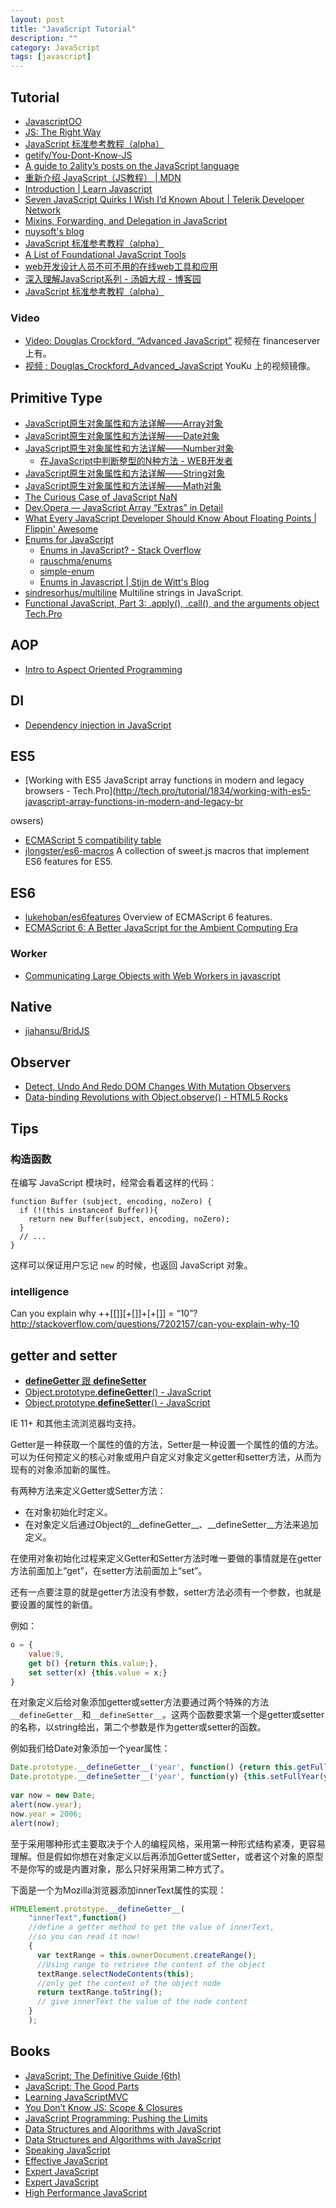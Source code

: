 ```yaml
---
layout: post
title: "JavaScript Tutorial"
description: ""
category: JavaScript
tags: [javascript]
---
```


## Tutorial

- [JavascriptOO](http://www.javascriptoo.com/)
- [JS: The Right Way](http://jstherightway.org/)
- [JavaScript 标准参考教程（alpha）](http://javascript.ruanyifeng.com/)
- [getify/You-Dont-Know-JS](https://github.com/getify/You-Dont-Know-JS)
- [A guide to 2ality’s posts on the JavaScript language](http://www.2ality.com/2012/08/guide-jslang.html)
- [重新介绍 JavaScript（JS教程） | MDN](https://developer.mozilla.org/zh-CN/docs/A_re-introduction_to_JavaScript#.E6.95.B0.E5.AD.97)
- [Introduction | Learn Javascript](http://gitbookio.github.io/javascript/)
- [Seven JavaScript Quirks I Wish I’d Known About | Telerik Developer Network](http://developer.telerik.com/featured/seven-javascript-quirks-i-wish-id-known-about/)
- [Mixins, Forwarding, and Delegation in JavaScript](http://raganwald.com/2014/04/10/mixins-forwarding-delegation.html)
- [nuysoft's blog](http://nuysoft.com/)
- [JavaScript 标准参考教程（alpha）](http://javascript.ruanyifeng.com/#advanced)
- [A List of Foundational JavaScript Tools](https://www.codefellows.org/blogs/complete-list-of-javascript-tools)
- [web开发设计人员不可不用的在线web工具和应用](http://www.qianduan.net/web-development-and-design-staff-can-not-be-without-online-web-tools-and-applications.html)
- [深入理解JavaScript系列 - 汤姆大叔 - 博客园](http://www.cnblogs.com/TomXu/archive/2011/12/15/2288411.html)
- [JavaScript 标准参考教程（alpha）](http://javascript.ruanyifeng.com/)

<!--more-->

### Video

* [Video: Douglas Crockford, “Advanced JavaScript”](http://yuiblog.com/blog/2006/11/27/video-crockford-advjs/)  视频在 financeserver 上有。
* [视频 : Douglas_Crockford_Advanced_JavaScript](http://v.youku.com/v_show/id_XNjA2NDU2NzU2.html) YouKu 上的视频镜像。

## Primitive Type

- [JavaScript原生对象属性和方法详解——Array对象](http://www.feeldesignstudio.com/2013/09/native-javascript-object-properties-and-methods-array)
- [JavaScript原生对象属性和方法详解——Date对象](http://www.feeldesignstudio.com/2013/09/native-javascript-object-properties-and-methods-date)
- [JavaScript原生对象属性和方法详解——Number对象](http://www.feeldesignstudio.com/2013/09/native-javascript-object-properties-and-methods-number)
    + [在JavaScript中判断整型的N种方法 - WEB开发者](http://www.admin10000.com/document/4491.html)
- [JavaScript原生对象属性和方法详解——String对象](http://www.feeldesignstudio.com/2013/09/native-javascript-object-properties-and-methods-string)
- [JavaScript原生对象属性和方法详解——Math对象](http://www.feeldesignstudio.com/2013/09/native-javascript-object-properties-and-methods-math)
- [The Curious Case of JavaScript NaN](http://ariya.ofilabs.com/2014/05/the-curious-case-of-javascript-nan.html?)
- [Dev.Opera — JavaScript Array “Extras” in Detail](http://dev.opera.com/articles/javascript-array-extras-in-detail/)
- [What Every JavaScript Developer Should Know About Floating Points | Flippin' Awesome](http://flippinawesome.org/2014/02/17/what-every-javascript-developer-should-know-about-floating-points/)
- [Enums for JavaScript](http://www.2ality.com/2011/10/enums.html)
    + [Enums in JavaScript? - Stack Overflow](http://stackoverflow.com/questions/287903/enums-in-javascript)
    + [rauschma/enums](https://github.com/rauschma/enums)
    + [simple-enum](https://www.npmjs.org/package/simple-enum)
    + [Enums in Javascript | Stijn de Witt's Blog](http://stijndewitt.wordpress.com/2014/01/26/enums-in-javascript/)
- [sindresorhus/multiline](https://github.com/sindresorhus/multiline) Multiline strings in JavaScript.
- [Functional JavaScript, Part 3: .apply(), .call(), and the arguments object Tech.Pro](http://tech.pro/tutorial/2010/functional-javascript-part-3-apply-call-and-the-arguments-object)

## AOP

- [Intro to Aspect Oriented Programming](http://know.cujojs.com/tutorials/aop/intro-to-aspect-oriented-programming)

## DI

- [Dependency injection in JavaScript](http://krasimirtsonev.com/blog/article/Dependency-injection-in-JavaScript?)

## ES5

- [Working with ES5 JavaScript array functions in modern and legacy browsers - Tech.Pro](http://tech.pro/tutorial/1834/working-with-es5-javascript-array-functions-in-modern-and-legacy-br

owsers)
- [ECMAScript 5 compatibility table](http://kangax.github.io/es5-compat-table/)
- [jlongster/es6-macros](https://github.com/jlongster/es6-macros) A collection of sweet.js macros that implement ES6 features for ES5.

## ES6

- [lukehoban/es6features](https://github.com/lukehoban/es6features) Overview of ECMAScript 6 features.
- [ECMAScript 6: A Better JavaScript for the Ambient Computing Era](http://www.slideshare.net/allenwb/wdc14-allebwb?)

### Worker

- [Communicating Large Objects with Web Workers in javascript](http://developerblog.redhat.com/2014/05/20/communicating-large-objects-with-web-workers-in-javascript)

## Native

- [jiahansu/BridJS](https://github.com/jiahansu/BridJS?)

## Observer

- [Detect, Undo And Redo DOM Changes With Mutation Observers](http://addyosmani.com/blog/mutation-observers/)
- [Data-binding Revolutions with Object.observe() - HTML5 Rocks](http://www.html5rocks.com/en/tutorials/es7/observe/)

## Tips

### 构造函数

在编写 JavaScript 模块时，经常会看着这样的代码：

    function Buffer (subject, encoding, noZero) {
      if (!(this instanceof Buffer)){
        return new Buffer(subject, encoding, noZero);
      }
      // ...
    }

这样可以保证用户忘记 `new` 的时候，也返回 JavaScript 对象。 

### intelligence

Can you explain why ++[[]][+[]]+[+[]] = “10”?
<http://stackoverflow.com/questions/7202157/can-you-explain-why-10>

## getter and setter

- [ __defineGetter__ 跟 __defineSetter__](http://www.cnblogs.com/sniper007/archive/2012/04/24/2468175.html)
- [Object.prototype.__defineGetter__() - JavaScript](https://developer.mozilla.org/en-US/docs/Web/JavaScript/Reference/Global_Objects/Object/defineGetter)
- [Object.prototype.__defineSetter__() - JavaScript](https://developer.mozilla.org/en-US/docs/Web/JavaScript/Reference/Global_Objects/Object/defineSetter)

IE 11+ 和其他主流浏览器均支持。

Getter是一种获取一个属性的值的方法，Setter是一种设置一个属性的值的方法。可以为任何预定义的核心对象或用户自定义对象定义getter和setter方法，从而为现有的对象添加新的属性。

有两种方法来定义Getter或Setter方法：

* 在对象初始化时定义。
* 在对象定义后通过Object的__defineGetter__、__defineSetter__方法来追加定义。

在使用对象初始化过程来定义Getter和Setter方法时唯一要做的事情就是在getter方法前面加上“get”，在setter方法前面加上“set”。  

还有一点要注意的就是getter方法没有参数，setter方法必须有一个参数，也就是要设置的属性的新值。  

例如：

```javascript
o = {  
    value:9,  
    get b() {return this.value;},  
    set setter(x) {this.value = x;}  
}  
```

在对象定义后给对象添加getter或setter方法要通过两个特殊的方法`__defineGetter__`和`__defineSetter__`。这两个函数要求第一个是getter或setter的名称，以string给出，第二个参数是作为getter或setter的函数。  

例如我们给Date对象添加一个year属性：  

```javascript
Date.prototype.__defineGetter__('year', function() {return this.getFullYear();});  
Date.prototype.__defineSetter__('year', function(y) {this.setFullYear(y)});  
  
var now = new Date;  
alert(now.year);  
now.year = 2006;  
alert(now);
``` 

至于采用哪种形式主要取决于个人的编程风格，采用第一种形式结构紧凑，更容易理解。但是假如你想在对象定义以后再添加Getter或Setter，或者这个对象的原型不是你写的或是内置对象，那么只好采用第二种方式了。  

下面是一个为Mozilla浏览器添加innerText属性的实现：

```javascript
HTMLElement.prototype.__defineGetter__(  
    "innerText",function()  
    //define a getter method to get the value of innerText,   
    //so you can read it now!   
    {  
      var textRange = this.ownerDocument.createRange();  
      //Using range to retrieve the content of the object  
      textRange.selectNodeContents(this);  
      //only get the content of the object node  
      return textRange.toString();  
      // give innerText the value of the node content  
    }  
    );
```

## Books

- [JavaScript: The Definitive Guide (6th)](http://www.salttiger.com/javascript-the-definitive-guide-6th/)
- [JavaScript: The Good Parts](http://www.salttiger.com/javascript-the-good-parts/)
- [Learning JavaScriptMVC](http://www.salttiger.com/learning-javascriptmvc/)
- [You Don’t Know JS: Scope & Closures](http://www.salttiger.com/you-dont-know-js-scope-and-closures/)
- [JavaScript Programming: Pushing the Limits](http://www.salttiger.com/javascript-programming-pushing-the-limits/)
- [Data Structures and Algorithms with JavaScript](http://www.salttiger.com/data-structures-and-algorithms-with-javascript/)
- [Data Structures and Algorithms with JavaScript](http://www.salttiger.com/data-structures-and-algorithms-with-javascript/)
- [Speaking JavaScript](http://www.salttiger.com/speaking-javascript/)
- [Effective JavaScript](http://www.salttiger.com/effective-javascript/)
- [Expert JavaScript](http://www.salttiger.com/expert-javascript/)
- [Expert JavaScript](http://www.salttiger.com/expert-javascript/)
- [High Performance JavaScript](http://www.salttiger.com/high-performance-javascript/)